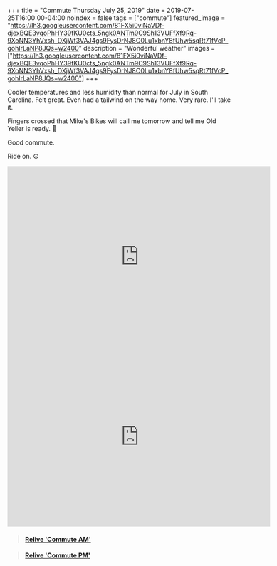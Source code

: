 +++
title =  "Commute Thursday July 25, 2019"
date = 2019-07-25T16:00:00-04:00
noindex = false
tags = ["commute"]
featured_image = "https://lh3.googleusercontent.com/81FX5i0viNaVDf-djexBQE3vqoPhHY39fKU0cts_5ngk0ANTm9C9Sh13VUFfXf9Rq-9XoNN3YhVxsh_DXjWf3VAJ4gs9FysDrNJ8O0Lu1xbnY8fUhw5sqRt71fVcP_gohIrLaNP8JQs=w2400"
description = "Wonderful weather"
images = ["https://lh3.googleusercontent.com/81FX5i0viNaVDf-djexBQE3vqoPhHY39fKU0cts_5ngk0ANTm9C9Sh13VUFfXf9Rq-9XoNN3YhVxsh_DXjWf3VAJ4gs9FysDrNJ8O0Lu1xbnY8fUhw5sqRt71fVcP_gohIrLaNP8JQs=w2400"]
+++

Cooler temperatures and less humidity than normal for July in South Carolina. Felt great. Even had a tailwind on the way home. Very rare. I'll take it.

Fingers crossed that Mike's Bikes will call me tomorrow and tell me Old Yeller is ready. 🤞

Good commute.

Ride on. ☮

<iframe height='405' width='590' frameborder='0' allowtransparency='true' scrolling='no' src='https://www.strava.com/activities/2561523870/embed/84b90e52113496d684aa92737cf9b3e90d69d3a1'></iframe>

<iframe height='405' width='590' frameborder='0' allowtransparency='true' scrolling='no' src='https://www.strava.com/activities/2563022676/embed/4bdc8dce31cc62ab486ecaa0d0bc4de9a8a4ef12'></iframe>

<blockquote class="embedly-card" data-card-controls="0" data-card-key="f1631a41cb254ca5b035dc5747a5bd75"><h4><a href="https://www.relive.cc/view/g37945628789?r=embed-site">Relive 'Commute AM'</a></h4></blockquote>
        <script async src="https://cdn.embedly.com/widgets/platform.js" charset="UTF-8"></script>

<blockquote class="embedly-card" data-card-controls="0" data-card-key="f1631a41cb254ca5b035dc5747a5bd75"><h4><a href="https://www.relive.cc/view/g37968840219?r=embed-site">Relive 'Commute PM'</a></h4></blockquote>
        <script async src="https://cdn.embedly.com/widgets/platform.js" charset="UTF-8"></script>

